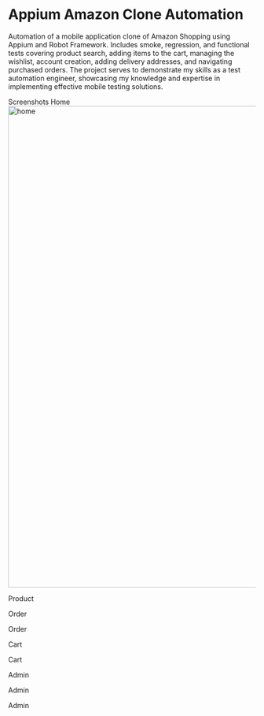 # Appium Amazon Clone Automation
Automation of a mobile application clone of Amazon Shopping using Appium and Robot Framework. Includes smoke, regression, and functional tests covering product search, adding items to the cart, managing the wishlist, account creation, adding delivery addresses, and navigating purchased orders. The project serves to demonstrate my skills as a test automation engineer, showcasing my knowledge and expertise in implementing effective mobile testing solutions.


Screenshots
Home
<img width="857" height="978" alt="home" src="https://github.com/user-attachments/assets/246a2b25-5b4c-42ca-becd-cfdf27d09212" />

Product

Order

Order

Cart

Cart

Admin

Admin

Admin
